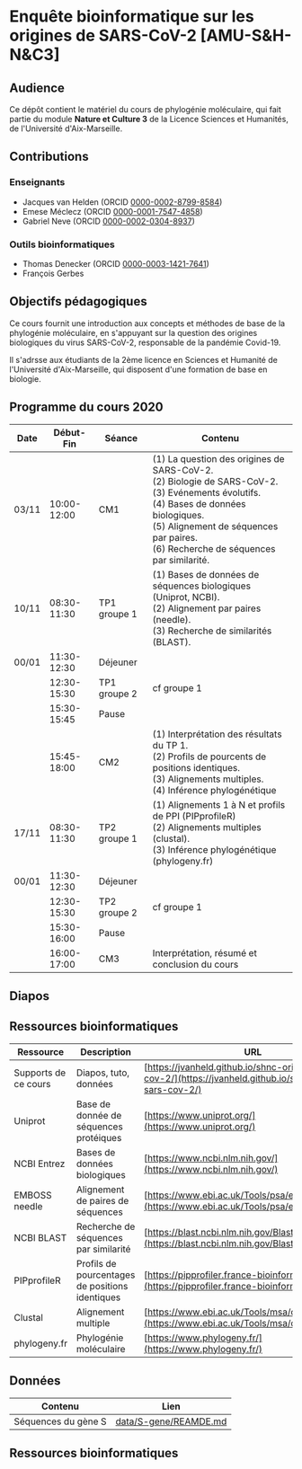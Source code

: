 # Enquête bioinformatique sur les origines de SARS-CoV-2 [AMU-S&H-N&C3] 

## Audience

Ce dépôt contient le matériel du cours de phylogénie moléculaire, qui fait partie du module **Nature et Culture 3** de la Licence Sciences et Humanités, de l'Université d'Aix-Marseille.

## Contributions

### Enseignants

- Jacques van Helden (ORCID [0000-0002-8799-8584](https://orcid.org/0000-0002-8799-8584))
- Emese Méclecz (ORCID [0000-0001-7547-4858](https://orcid.org/0000-0001-7547-4858))
- Gabriel Neve (ORCID [0000-0002-0304-8937](https://orcid.org/0000-0002-0304-8937))

### Outils bioinformatiques

- Thomas Denecker (ORCID [0000-0003-1421-7641](https://orcid.org/0000-0003-1421-7641))
- François Gerbes

## Objectifs pédagogiques

Ce cours fournit une introduction aux concepts et méthodes de base de la phylogénie moléculaire, en s'appuyant sur la question des origines biologiques du virus SARS-CoV-2, responsable de la pandémie Covid-19. 

Il s'adrsse aux étudiants de la 2ème licence en Sciences et Humanité de l'Université d'Aix-Marseille, qui disposent d'une formation de base en biologie. 


## Programme du cours 2020


| Date | Début-Fin | Séance|Contenu |
| ----- | ----------- | ----------|-------------------- |
 | 03/11 | 10:00-12:00 | CM1 | (1) La question des origines de SARS-CoV-2. <br>(2) Biologie de SARS-CoV-2. <br>(3) Evénements évolutifs.<br>(4) Bases de données biologiques. <br>(5) Alignement de séquences par paires. <br>(6) Recherche de séquences par similarité.  |
 | 10/11 | 08:30-11:30 | TP1 groupe 1 | (1) Bases de données de séquences biologiques (Uniprot, NCBI). <br>(2) Alignement par paires (needle). <br>(3) Recherche de similarités (BLAST).  |
 | 00/01 | 11:30-12:30 | Déjeuner |  |
 |  | 12:30-15:30 | TP1 groupe 2 | cf groupe 1 |
 |  | 15:30-15:45 | Pause |  |
 |  | 15:45-18:00 | CM2 | (1) Interprétation des résultats du TP 1.<br>(2) Profils de pourcents de positions identiques.<br>(3) Alignements multiples. <br>(4) Inférence phylogénétique |
 | 17/11 | 08:30-11:30 | TP2 groupe 1 | (1) Alignements 1 à N et profils de PPI (PIPprofileR)<br>(2) Alignements multiples (clustal).<br>(3) Inférence phylogénétique (phylogeny.fr) |
 | 00/01 | 11:30-12:30 | Déjeuner |  |
 |  | 12:30-15:30 | TP2 groupe 2 | cf groupe 1 |
 |  | 15:30-16:00 | Pause |  |
 |  | 16:00-17:00 | CM3 | Interprétation, résumé et conclusion du cours |
 
 ## Diapos

## Ressources bioinformatiques

 | Ressource | Description | URL |
 | ----------- | -------------------------- | ------------------------------- |
 | Supports de ce cours | Diapos, tuto, données | [https://jvanheld.github.io/shnc-origines-sars-cov-2/](https://jvanheld.github.io/shnc-origines-sars-cov-2/) |
 | Uniprot | Base de donnée de séquences protéiques | [https://www.uniprot.org/](https://www.uniprot.org/) |
 | NCBI Entrez | Bases de données biologiques | [https://www.ncbi.nlm.nih.gov/](https://www.ncbi.nlm.nih.gov/) |
 | EMBOSS needle | Alignement de paires de séquences | [https://www.ebi.ac.uk/Tools/psa/emboss_needle/](https://www.ebi.ac.uk/Tools/psa/emboss_needle/) |
 | NCBI BLAST | Recherche de séquences par similarité | [https://blast.ncbi.nlm.nih.gov/Blast.cgi](https://blast.ncbi.nlm.nih.gov/Blast.cgi) |
 | PIPprofileR | Profils de pourcentages de positions identiques | [https://pipprofiler.france-bioinformatique.fr/](https://pipprofiler.france-bioinformatique.fr/) |
 | Clustal | Alignement multiple | [https://www.ebi.ac.uk/Tools/msa/clustalo/](https://www.ebi.ac.uk/Tools/msa/clustalo/) |
 | phylogeny.fr | Phylogénie moléculaire | [https://www.phylogeny.fr/](https://www.phylogeny.fr/) |
 
## Données

| Contenu | Lien |
|------------------|-------------------------------|
| Séquences du gène S | [data/S-gene/REAMDE.md](data/S-gene/REAMDE.md)


## Ressources bioinformatiques



